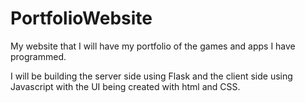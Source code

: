 # PortfolioWebsite
My website that I will have my portfolio of the games and apps I have programmed.

I will be building the server side using Flask and the client side using Javascript with the UI being created with html and CSS.
